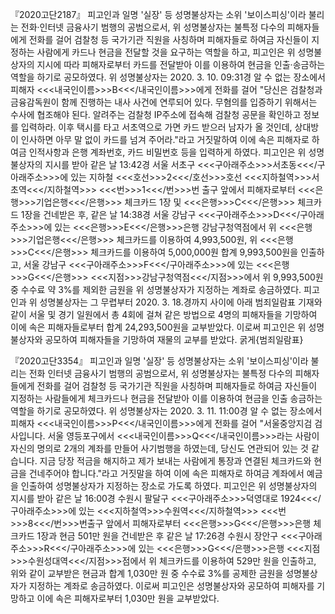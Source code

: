 『2020고단2187』
피고인과 일명 '실장' 등 성명불상자는 소위 '보이스피싱'이라 불리는 전화·인터넷 금융사기 범행의 공범으로서, 위 성명불상자는 불특정 다수의 피해자들에게 전화를 걸어 검찰청 등 국가기관 직원을 사칭하며 피해자들로 하여금 자신들이 지정하는 사람에게 카드나 현금을 전달할 것을 요구하는 역할을 하고, 피고인은 위 성명불상자의 지시에 따라 피해자로부터 카드를 전달받아 이를 이용하여 현금을 인출·송금하는 역할을 하기로 공모하였다.
위 성명불상자는 2020. 3. 10. 09:31경 알 수 없는 장소에서 피해자 <<<내국인이름>>>B<<</내국인이름>>>에게 전화를 걸어 "당신은 검찰청과 금융감독원이 함께 진행하는 내사 사건에 연루되어 있다. 무혐의를 입증하기 위해서는 수사에 협조해야 된다. 알려주는 검찰청 IP주소에 접속해 검찰청 공문을 확인하고 정보를 입력하라. 이후 택시를 타고 서초역으로 가면 카드 받으러 남자가 올 것인데, 상대방이 인사하면 아무 말 없이 카드를 넘겨 주어라."라고 거짓말하여 이에 속은 피해자로 하여금 인적사항과 은행 계좌번호, 카드 비밀번호 등을 입력하게 하였다.
피고인은 위 성명불상자의 지시를 받아 같은 날 13:42경 서울 서초구 <<<구아래주소>>>서초동<<</구아래주소>>>에 있는 지하철 <<<호선>>>2<<</호선>>>호선 <<<지하철역>>>서초역<<</지하철역>>> <<<번>>>1<<</번>>>번 출구 앞에서 피해자로부터 <<<은행>>>기업은행<<</은행>>> 체크카드 1장 및 <<<은행>>>C<<</은행>>> 체크카드 1장을 건네받은 후, 같은 날 14:38경 서울 강남구 <<<구아래주소>>>D<<</구아래주소>>>에 있는 <<<은행>>>E<<</은행>>>은행 강남구청역점에서 위 <<<은행>>>기업은행<<</은행>>> 체크카드를 이용하여 4,993,500원, 위 <<<은행>>>C<<</은행>>> 체크카드를 이용하여 5,000,000원 합계 9,993,500원을 인출하고, 서울 강남구 <<<구아래주소>>>F<<</구아래주소>>>에 있는 <<<은행>>>G<<</은행>>> <<<지점>>>강남구청역점<<</지점>>>에서 위 9,993,500원 중 수수료 약 3%를 제외한 금원을 위 성명불상자가 지정하는 계좌로 송금하였다.
피고인과 위 성명불상자는 그 무렵부터 2020. 3. 18.경까지 사이에 아래 범죄일람표 기재와 같이 서울 및 경기 일원에서 총 4회에 걸쳐 같은 방법으로 4명의 피해자들을 기망하여 이에 속은 피해자들로부터 합계 24,293,500원을 교부받았다.
이로써 피고인은 위 성명불상자와 공모하여 피해자들을 기망하여 재물의 교부를 받았다.
굵게{범죄일람표}

『2020고단3354』
피고인과 일명 '실장' 등 성명불상자는 소위 '보이스피싱'이라 불리는 전화 인터넷 금융사기 범행의 공범으로서, 위 성명불상자는 불특정 다수의 피해자들에게 전화를 걸어 검찰청 등 국가기관 직원을 사칭하며 피해자들로 하여금 자신들이 지정하는 사람들에게 체크카드나 현금을 전달받아 이를 이용하여 현금을 인출 송금하는 역할을 하기로 공모하였다.
위 성명불상자는 2020. 3. 11. 11:00경 알 수 없는 장소에서 피해자 <<<내국인이름>>>P<<</내국인이름>>>에게 전화를 걸어 "서울중앙지검 검사입니다. 서울 영등포구에서 <<<내국인이름>>>Q<<</내국인이름>>>라는 사람이 자신의 명의로 2개의 계좌를 만들어 사기범행을 하였는데, 당신도 연관되어 있는 것 같습니다. 지금 당장 적금을 해지하고 제가 보내는 사람에게 통장과 연결된 체크카드와 현금을 건네주어야 합니다."라고 거짓말을 하여 이에 속은 피해자로 하여금 계좌에서 예금을 인출하여 성명불상자가 지정하는 장소로 가도록 하였다.
피고인은 위 성명불상자의 지시를 받아 같은 날 16:00경 수원시 팔달구 <<<구아래주소>>>덕영대로 1924<<</구아래주소>>>에 있는 <<<지하철역>>>수원역<<</지하철역>>> <<<번>>>8<<</번>>>번출구 앞에서 피해자로부터 <<<은행>>>G<<</은행>>>은행 체크카드 1장과 현금 501만 원을 건네받은 후 같은 날 17:26경 수원시 장안구 <<<구아래주소>>>R<<</구아래주소>>>에 있는 <<<은행>>>G<<</은행>>>은행 <<<지점>>>수원성대역<<</지점>>>점에서 위 체크카드를 이용하여 529만 원을 인출하고, 위와 같이 교부받은 현금과 합계 1,030만 원 중 수수료 3%를 공제한 금원을 성명불상자가 지정하는 계좌로 송금하였다.
이로써 피고인은 성명불상자와 공모하여 피해자를 기망하고 이에 속은 피해자로부터 1,030만 원을 교부받았다.